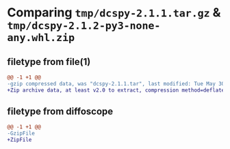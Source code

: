# Comparing `tmp/dcspy-2.1.1.tar.gz` & `tmp/dcspy-2.1.2-py3-none-any.whl.zip`

## filetype from file(1)

```diff
@@ -1 +1 @@
-gzip compressed data, was "dcspy-2.1.1.tar", last modified: Tue May 30 21:58:26 2023, max compression
+Zip archive data, at least v2.0 to extract, compression method=deflate
```

## filetype from diffoscope

```diff
@@ -1 +1 @@
-GzipFile
+ZipFile
```

